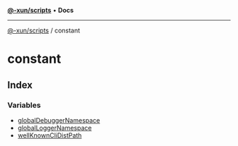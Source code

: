 [**@-xun/scripts**](../README.md) • **Docs**

***

[@-xun/scripts](../README.md) / constant

# constant

## Index

### Variables

- [globalDebuggerNamespace](variables/globalDebuggerNamespace.md)
- [globalLoggerNamespace](variables/globalLoggerNamespace.md)
- [wellKnownCliDistPath](variables/wellKnownCliDistPath.md)
